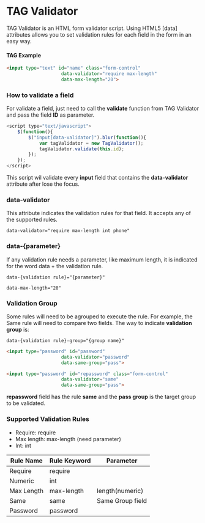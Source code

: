 # TAG Validator


TAG Validator is an HTML form validator script. Using HTML5 [data] attributes allows you to set validation rules for each field in the form in an easy way.

#### TAG Example

```html
<input type="text" id="name" class="form-control" 
                    data-validator="require max-length" 
                    data-max-length="20">
```

### How to validate a field
For validate a field, just need to call the **validate** function from TAG Validator and pass the field **ID** as parameter.

```javascript
<script type="text/javascript">
	$(function(){
		$("input[data-validator]").blur(function(){
			var tagValidator = new TagValidator();
			tagValidator.validate(this.id);
		});
	});
</script>
```

This script wil validate every **input** field that contains the **data-validator** attribute after lose the focus.

### data-validator
This attribute indicates the validation rules for that field. It accepts any of the supported rules.

```
data-validator="require max-length int phone" 
```

### data-{parameter}
If any validation rule needs a parameter, like maximum length, it is indicated for the word data + the validation rule.

`data-{validation rule}="{parameter}" `

```
data-max-length="20" 
```

### Validation Group
Some rules will need to be agrouped to execute the rule. For example, the Same rule will need to compare two fields.
The way to indicate **validation group** is:

`data-{validation rule}-group="{group name}"`

```html
<input type="password" id="password"
                    data-validator="password" 
                    data-same-group="pass">

<input type="password" id="repassword" class="form-control" 
                    data-validator="same" 
                    data-same-group="pass">
```

**repassword** field has the rule **same** and the **pass group** is the target group to be validated.

### Supported Validation Rules
- Require: require
- Max length: max-length (need parameter)
- Int: int

| Rule Name  | Rule Keyword | Parameter |
| ------------- | ------------- | ------------- |
| Require  | require  | |
| Numeric  | int  | |
| Max Length | max-length | length(numeric) |
| Same | same | Same Group field |
| Password | password | |

